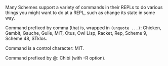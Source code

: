 Many Schemes support a variety of commands in their REPLs to do various things
you might want to do at a REPL, such as change its state in some way.

Command prefixed by comma (that is, wrapped in `(unquote ...)`: Chicken, Gambit, Gauche, Guile, MIT, Otus, Owl Lisp,
Racket, Rep, Scheme 9, Scheme 48, STklos.

Command is a control character: MIT.

Command prefixed by @: Chibi (with -R option).
